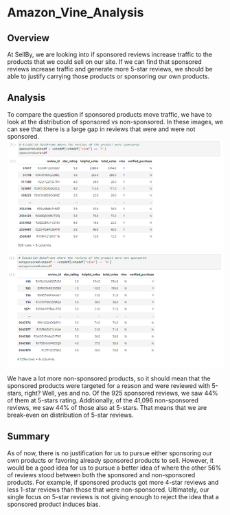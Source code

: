 # Amazon_Vine_Analysis

## Overview
At SellBy, we are looking into if sponsored reviews increase traffic to the products that we could sell on our site. If we can find that sponsored reviews increase traffic and generate more 5-star reviews, we should be able to justify carrying those products or sponsoring our own products.

## Analysis
To compare the question if sponsored products move traffic, we have to look at the distribution of sponsored vs non-sponsored. In these images, we can see that there is a large gap in reviews that were and were not sponsored. ![sponsored](https://github.com/Atros04/Amazon_Vine_Analysis/blob/main/Resources/Vine%20Reviews.PNG) ![not](https://github.com/Atros04/Amazon_Vine_Analysis/blob/main/Resources/Customer%20Reviews.PNG)

We have a lot more non-sponsored products, so it should mean that the sponsored products were targeted for a reason and were reviewed with 5-stars, right? Well, yes and no. Of the 925 sponsored reviews, we saw 44% of them at 5-stars rating. Additionally, of the 41,096 non-sponsored reviews, we saw 44% of those also at 5-stars. That means that we are break-even on distribution of 5-star reviews.

## Summary
As of now, there is no justification for us to pursue either sponsoring our own products or favoring already sponsored products to sell. However, it would be a good idea for us to pursue a better idea of where the other 56% of reviews stood between both the sponsored and non-sponsored products. For example, if sponsored products got more 4-star reviews and less 1-star reviews than those that were non-sponsored. Ultimately, our single focus on 5-star reviews is not giving enough to reject the idea that a sponsored product induces bias.
